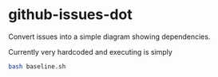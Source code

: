 # github-issues-dot

Convert issues into a simple diagram showing dependencies.

Currently very hardcoded and executing is simply

```sh
bash baseline.sh
```
